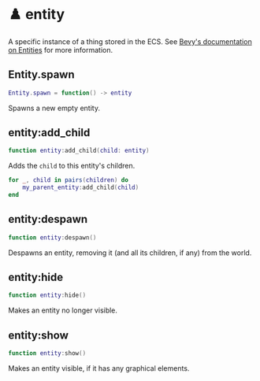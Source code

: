 # ♟️ entity

A specific instance of a thing stored in the ECS. See [Bevy's documentation on Entities](https://docs.rs/bevy/latest/bevy/ecs/entity/index.html) for more information.

## Entity.spawn
```lua
Entity.spawn = function() -> entity
```
Spawns a new empty entity.

## entity:add_child
```lua
function entity:add_child(child: entity)
```
Adds the `child` to this entity's children.

```lua
for _, child in pairs(children) do
    my_parent_entity:add_child(child)
end
```

## entity:despawn
```lua
function entity:despawn()
```
Despawns an entity, removing it (and all its children, if any) from the world.

## entity:hide
```lua
function entity:hide()
```
Makes an entity no longer visible.

## entity:show
```lua
function entity:show()
```
Makes an entity visible, if it has any graphical elements.